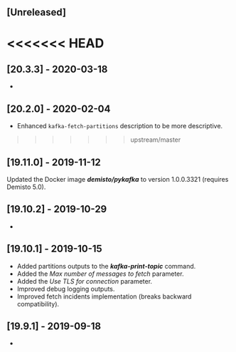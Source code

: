 ## [Unreleased]


<<<<<<< HEAD
=======
## [20.3.3] - 2020-03-18
-

## [20.2.0] - 2020-02-04
- Enhanced `kafka-fetch-partitions` description to be more descriptive. 

>>>>>>> upstream/master
## [19.11.0] - 2019-11-12
Updated the Docker image ***demisto/pykafka*** to version 1.0.0.3321 (requires Demisto 5.0).

## [19.10.2] - 2019-10-29
-

## [19.10.1] - 2019-10-15
  - Added partitions outputs to the ***kafka-print-topic*** command.
  - Added the *Max number of messages to fetch* parameter.
  - Added the *Use TLS for connection* parameter.
  - Improved debug logging outputs.
  - Improved fetch incidents implementation (breaks backward compatibility).
  


## [19.9.1] - 2019-09-18
-
